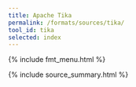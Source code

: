```yaml
---
title: Apache Tika
permalink: /formats/sources/tika/
tool_id: tika
selected: index
---
```


{% include fmt_menu.html %}

{% include source_summary.html %}
